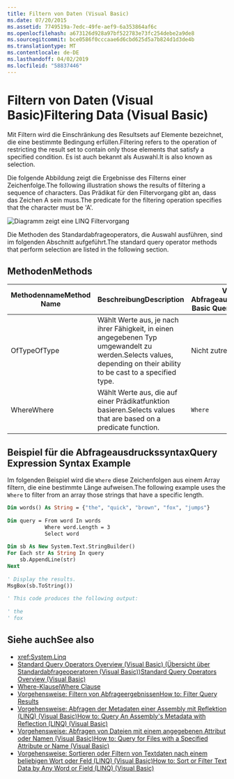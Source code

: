 ```yaml
---
title: Filtern von Daten (Visual Basic)
ms.date: 07/20/2015
ms.assetid: 7749519a-7edc-49fe-aef9-6a353864af6c
ms.openlocfilehash: a673126d928a97bf522783e73fc254debe2a9de8
ms.sourcegitcommit: bce0586f0cccaae6d6cbd625d5a7b824d1d3de4b
ms.translationtype: MT
ms.contentlocale: de-DE
ms.lasthandoff: 04/02/2019
ms.locfileid: "58837446"
---
```

# <a name="filtering-data-visual-basic"></a><span data-ttu-id="5b791-102">Filtern von Daten (Visual Basic)</span><span class="sxs-lookup"><span data-stu-id="5b791-102">Filtering Data (Visual Basic)</span></span>
<span data-ttu-id="5b791-103">Mit Filtern wird die Einschränkung des Resultsets auf Elemente bezeichnet, die eine bestimmte Bedingung erfüllen.</span><span class="sxs-lookup"><span data-stu-id="5b791-103">Filtering refers to the operation of restricting the result set to contain only those elements that satisfy a specified condition.</span></span> <span data-ttu-id="5b791-104">Es ist auch bekannt als Auswahl.</span><span class="sxs-lookup"><span data-stu-id="5b791-104">It is also known as selection.</span></span>  
  
 <span data-ttu-id="5b791-105">Die folgende Abbildung zeigt die Ergebnisse des Filterns einer Zeichenfolge.</span><span class="sxs-lookup"><span data-stu-id="5b791-105">The following illustration shows the results of filtering a sequence of characters.</span></span> <span data-ttu-id="5b791-106">Das Prädikat für den Filtervorgang gibt an, dass das Zeichen A sein muss.</span><span class="sxs-lookup"><span data-stu-id="5b791-106">The predicate for the filtering operation specifies that the character must be 'A'.</span></span>  
  
 ![Diagramm zeigt eine LINQ Filtervorgang](./media/filtering-data/linq-filter-operation.png)  
  
 <span data-ttu-id="5b791-108">Die Methoden des Standardabfrageoperators, die Auswahl ausführen, sind im folgenden Abschnitt aufgeführt.</span><span class="sxs-lookup"><span data-stu-id="5b791-108">The standard query operator methods that perform selection are listed in the following section.</span></span>  
  
## <a name="methods"></a><span data-ttu-id="5b791-109">Methoden</span><span class="sxs-lookup"><span data-stu-id="5b791-109">Methods</span></span>  
  
|<span data-ttu-id="5b791-110">Methodenname</span><span class="sxs-lookup"><span data-stu-id="5b791-110">Method Name</span></span>|<span data-ttu-id="5b791-111">Beschreibung</span><span class="sxs-lookup"><span data-stu-id="5b791-111">Description</span></span>|<span data-ttu-id="5b791-112">Visual Basic-Abfrageausdruckssyntax</span><span class="sxs-lookup"><span data-stu-id="5b791-112">Visual Basic Query Expression Syntax</span></span>|<span data-ttu-id="5b791-113">Weitere Informationen</span><span class="sxs-lookup"><span data-stu-id="5b791-113">More Information</span></span>|  
|-----------------|-----------------|------------------------------------------|----------------------|  
|<span data-ttu-id="5b791-114">OfType</span><span class="sxs-lookup"><span data-stu-id="5b791-114">OfType</span></span>|<span data-ttu-id="5b791-115">Wählt Werte aus, je nach ihrer Fähigkeit, in einen angegebenen Typ umgewandelt zu werden.</span><span class="sxs-lookup"><span data-stu-id="5b791-115">Selects values, depending on their ability to be cast to a specified type.</span></span>|<span data-ttu-id="5b791-116">Nicht zutreffend.</span><span class="sxs-lookup"><span data-stu-id="5b791-116">Not applicable.</span></span>|<xref:System.Linq.Enumerable.OfType%2A?displayProperty=nameWithType><br /><br /> <xref:System.Linq.Queryable.OfType%2A?displayProperty=nameWithType>|  
|<span data-ttu-id="5b791-117">Where</span><span class="sxs-lookup"><span data-stu-id="5b791-117">Where</span></span>|<span data-ttu-id="5b791-118">Wählt Werte aus, die auf einer Prädikatfunktion basieren.</span><span class="sxs-lookup"><span data-stu-id="5b791-118">Selects values that are based on a predicate function.</span></span>|`Where`|<xref:System.Linq.Enumerable.Where%2A?displayProperty=nameWithType><br /><br /> <xref:System.Linq.Queryable.Where%2A?displayProperty=nameWithType>|  
  
## <a name="query-expression-syntax-example"></a><span data-ttu-id="5b791-119">Beispiel für die Abfrageausdruckssyntax</span><span class="sxs-lookup"><span data-stu-id="5b791-119">Query Expression Syntax Example</span></span>  
 <span data-ttu-id="5b791-120">Im folgenden Beispiel wird die `Where` diese Zeichenfolgen aus einem Array filtern, die eine bestimmte Länge aufweisen.</span><span class="sxs-lookup"><span data-stu-id="5b791-120">The following example uses the `Where` to filter from an array those strings that have a specific length.</span></span>  
  
```vb  
Dim words() As String = {"the", "quick", "brown", "fox", "jumps"}  
  
Dim query = From word In words   
            Where word.Length = 3   
            Select word  
  
Dim sb As New System.Text.StringBuilder()  
For Each str As String In query  
    sb.AppendLine(str)  
Next  
  
' Display the results.  
MsgBox(sb.ToString())  
  
' This code produces the following output:  
  
' the  
' fox  
```  
  
## <a name="see-also"></a><span data-ttu-id="5b791-121">Siehe auch</span><span class="sxs-lookup"><span data-stu-id="5b791-121">See also</span></span>

- <xref:System.Linq>
- [<span data-ttu-id="5b791-122">Standard Query Operators Overview (Visual Basic) (Übersicht über Standardabfrageoperatoren (Visual Basic))</span><span class="sxs-lookup"><span data-stu-id="5b791-122">Standard Query Operators Overview (Visual Basic)</span></span>](../../../../visual-basic/programming-guide/concepts/linq/standard-query-operators-overview.md)
- [<span data-ttu-id="5b791-123">Where-Klausel</span><span class="sxs-lookup"><span data-stu-id="5b791-123">Where Clause</span></span>](../../../../visual-basic/language-reference/queries/where-clause.md)
- [<span data-ttu-id="5b791-124">Vorgehensweise: Filtern von Abfrageergebnissen</span><span class="sxs-lookup"><span data-stu-id="5b791-124">How to: Filter Query Results</span></span>](../../../../visual-basic/programming-guide/language-features/linq/how-to-filter-query-results-by-using-linq.md)
- [<span data-ttu-id="5b791-125">Vorgehensweise: Abfragen der Metadaten einer Assembly mit Reflektion (LINQ) (Visual Basic)</span><span class="sxs-lookup"><span data-stu-id="5b791-125">How to: Query An Assembly's Metadata with Reflection (LINQ) (Visual Basic)</span></span>](../../../../visual-basic/programming-guide/concepts/linq/how-to-query-an-assembly-s-metadata-with-reflection-linq.md)
- [<span data-ttu-id="5b791-126">Vorgehensweise: Abfragen von Dateien mit einem angegebenen Attribut oder Namen (Visual Basic)</span><span class="sxs-lookup"><span data-stu-id="5b791-126">How to: Query for Files with a Specified Attribute or Name (Visual Basic)</span></span>](../../../../visual-basic/programming-guide/concepts/linq/how-to-query-for-files-with-a-specified-attribute-or-name.md)
- [<span data-ttu-id="5b791-127">Vorgehensweise: Sortieren oder Filtern von Textdaten nach einem beliebigen Wort oder Feld (LINQ) (Visual Basic)</span><span class="sxs-lookup"><span data-stu-id="5b791-127">How to: Sort or Filter Text Data by Any Word or Field (LINQ) (Visual Basic)</span></span>](../../../../visual-basic/programming-guide/concepts/linq/how-to-sort-or-filter-text-data-by-any-word-or-field-linq.md)
